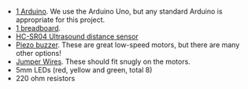 + [1 Arduino](https://www.sparkfun.com/products/11021). We use the Arduino Uno, but any standard Arduino is appropriate for this project.
+ [1 breadboard](https://www.sparkfun.com/products/12002).
+ [HC-SR04 Ultrasound distance sensor](http://www.oddwires.com/hc-sr04-ultrasonic-sensor-distance-measuring-module/)
+ [Piezo buzzer](https://www.pololu.com/product/187). These are great low-speed motors, but there are many other options!
+ [Jumper Wires](https://www.pololu.com/product/199). These should fit snugly on the motors.
+ 5mm LEDs (red, yellow and green, total 8)
+ 220 ohm resistors

